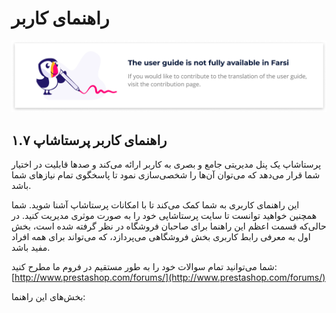 # راهنمای کاربر

![](../.gitbook/assets/translation-many-pages-2-.png)

## راهنمای کاربر پرستاشاپ ۱.۷ <a id="id-&#x631;&#x627;&#x647;&#x646;&#x645;&#x627;&#x6CC;&#x6A9;&#x627;&#x631;&#x628;&#x631;-&#x631;&#x627;&#x647;&#x646;&#x645;&#x627;&#x6CC;&#x6A9;&#x627;&#x631;&#x628;&#x631;&#x67E;&#x631;&#x633;&#x62A;&#x627;&#x634;&#x627;&#x67E;&#x6F1;.&#x6F7;"></a>

پرستاشاپ یک پنل مدیریتی جامع و بصری به کاربر ارائه می‌کند و صدها قابلیت در اختیار شما قرار می‌دهد که می‌توان آن‌ها را شخصی‌سازی نمود تا پاسخگوی تمام نیازهای شما باشد.

این راهنمای کاربری به شما کمک می‌کند تا با امکانات پرستاشاپ آشنا شوید. شما همچنین خواهید توانست تا سایت پرستاشاپی خود را به صورت موثری مدیریت کنید. در حالی‌که قسمت اعظم این راهنما برای صاحبان فروشگاه در نظر گرفته شده است، بخش اول به معرفی رابط کاربری بخش فروشگاهی می‌پردازد، که می‌تواند برای همه افراد مفید باشد.

شما می‌توانید تمام سوالات خود را به طور مستقیم در فروم ما مطرح کنید: [http://www.prestashop.com/forums/](http://www.prestashop.com/forums/)

بخش‌های این راهنما:


